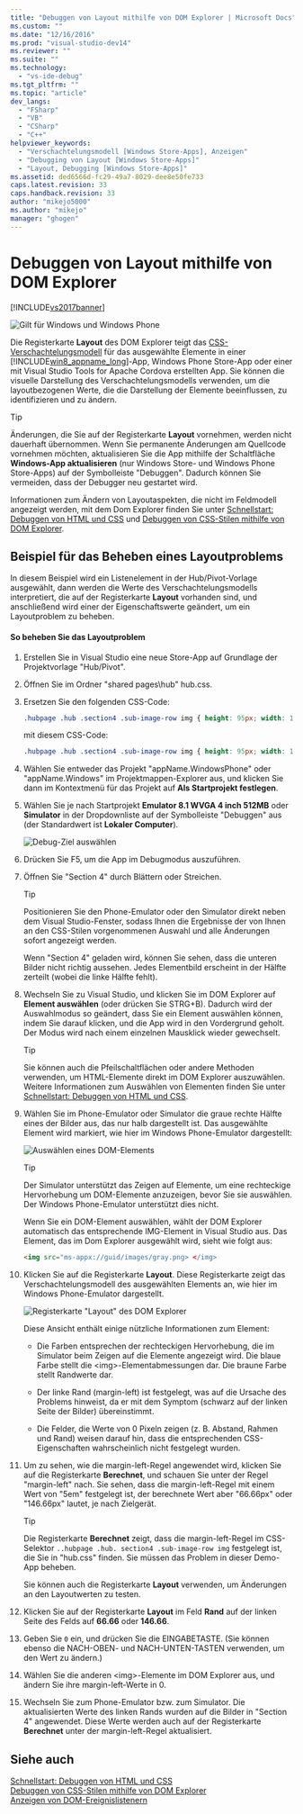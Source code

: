 ```yaml
---
title: "Debuggen von Layout mithilfe von DOM Explorer | Microsoft Docs"
ms.custom: ""
ms.date: "12/16/2016"
ms.prod: "visual-studio-dev14"
ms.reviewer: ""
ms.suite: ""
ms.technology: 
  - "vs-ide-debug"
ms.tgt_pltfrm: ""
ms.topic: "article"
dev_langs: 
  - "FSharp"
  - "VB"
  - "CSharp"
  - "C++"
helpviewer_keywords: 
  - "Verschachtelungsmodell [Windows Store-Apps], Anzeigen"
  - "Debugging von Layout [Windows Store-Apps]"
  - "Layout, Debugging [Windows Store-Apps]"
ms.assetid: ded6566d-fc29-49a7-8029-dee8e50fe733
caps.latest.revision: 33
caps.handback.revision: 33
author: "mikejo5000"
ms.author: "mikejo"
manager: "ghogen"
---
```

# Debuggen von Layout mithilfe von DOM Explorer
[!INCLUDE[vs2017banner](../code-quality/includes/vs2017banner.md)]

![Gilt für Windows und Windows Phone](../debugger/media/windows_and_phone_content.png "windows\_and\_phone\_content")  
  
 Die Registerkarte **Layout** des DOM Explorer teigt das [CSS\-Verschachtelungsmodell](http://go.microsoft.com/fwlink/?LinkID=238778) für das ausgewählte Elemente in einer [!INCLUDE[win8_appname_long](../debugger/includes/win8_appname_long_md.md)]\-App, Windows Phone Store\-App oder einer mit Visual Studio Tools for Apache Cordova erstellten App. Sie können die visuelle Darstellung des Verschachtelungsmodells verwenden, um die layoutbezogenen Werte, die die Darstellung der Elemente beeinflussen, zu identifizieren und zu ändern.  
  
> [!TIP]
>  Änderungen, die Sie auf der Registerkarte **Layout** vornehmen, werden nicht dauerhaft übernommen. Wenn Sie permanente Änderungen am Quellcode vornehmen möchten, aktualisieren Sie die App mithilfe der Schaltfläche **Windows\-App aktualisieren** \(nur Windows Store\- und Windows Phone Store\-Apps\) auf der Symbolleiste "Debuggen". Dadurch können Sie vermeiden, dass der Debugger neu gestartet wird.  
  
 Informationen zum Ändern von Layoutaspekten, die nicht im Feldmodell angezeigt werden, mit dem Dom Explorer finden Sie unter [Schnellstart: Debuggen von HTML und CSS](../debugger/quickstart-debug-html-and-css.md) und [Debuggen von CSS\-Stilen mithilfe von DOM Explorer](../debugger/debug-css-styles-using-dom-explorer.md).  
  
## Beispiel für das Beheben eines Layoutproblems  
 In diesem Beispiel wird ein Listenelement in der Hub\/Pivot\-Vorlage ausgewählt, dann werden die Werte des Verschachtelungsmodells interpretiert, die auf der Registerkarte **Layout** vorhanden sind, und anschließend wird einer der Eigenschaftswerte geändert, um ein Layoutproblem zu beheben.  
  
#### So beheben Sie das Layoutproblem  
  
1.  Erstellen Sie in Visual Studio eine neue Store\-App auf Grundlage der Projektvorlage "Hub\/Pivot".  
  
2.  Öffnen Sie im Ordner "shared pages\\hub" hub.css.  
  
3.  Ersetzen Sie den folgenden CSS\-Code:  
  
    ```css  
    .hubpage .hub .section4 .sub-image-row img { height: 95px; width: 130px; }  
    ```  
  
     mit diesem CSS\-Code:  
  
    ```css  
    .hubpage .hub .section4 .sub-image-row img { height: 95px; width: 130px; margin-left: 5em; }  
    ```  
  
4.  Wählen Sie entweder das Projekt "appName.WindowsPhone" oder "appName.Windows" im Projektmappen\-Explorer aus, und klicken Sie dann im Kontextmenü für das Projekt auf **Als Startprojekt festlegen**.  
  
5.  Wählen Sie je nach Startprojekt **Emulator 8.1 WVGA 4 inch 512MB** oder **Simulator** in der Dropdownliste auf der Symbolleiste "Debuggen" aus \(der Standardwert ist **Lokaler Computer**\).  
  
     ![Debug&#45;Ziel auswählen](../debugger/media/js_dom_debug_target_emu.png "JS\_DOM\_Debug\_Target\_Emu")  
  
6.  Drücken Sie F5, um die App im Debugmodus auszuführen.  
  
7.  Öffnen Sie "Section 4" durch Blättern oder Streichen.  
  
    > [!TIP]
    >  Positionieren Sie den Phone\-Emulator oder den Simulator direkt neben dem Visual Studio\-Fenster, sodass Ihnen die Ergebnisse der von Ihnen an den CSS\-Stilen vorgenommenen Auswahl und alle Änderungen sofort angezeigt werden.  
  
     Wenn "Section 4" geladen wird, können Sie sehen, dass die unteren Bilder nicht richtig aussehen. Jedes Elementbild erscheint in der Hälfte zerteilt \(wobei die linke Hälfte fehlt\).  
  
8.  Wechseln Sie zu Visual Studio, und klicken Sie im DOM Explorer auf **Element auswählen** \(oder drücken Sie STRG\+B\). Dadurch wird der Auswahlmodus so geändert, dass Sie ein Element auswählen können, indem Sie darauf klicken, und die App wird in den Vordergrund geholt. Der Modus wird nach einem einzelnen Mausklick wieder gewechselt.  
  
    > [!TIP]
    >  Sie können auch die Pfeilschaltflächen oder andere Methoden verwenden, um HTML\-Elemente direkt im DOM Explorer auszuwählen. Weitere Informationen zum Auswählen von Elementen finden Sie unter [Schnellstart: Debuggen von HTML und CSS](../debugger/quickstart-debug-html-and-css.md).  
  
9. Wählen Sie im Phone\-Emulator oder Simulator die graue rechte Hälfte eines der Bilder aus, das nur halb dargestellt ist. Das ausgewählte Element wird markiert, wie hier im Windows Phone\-Emulator dargestellt:  
  
     ![Auswählen eines DOM&#45;Elements](../debugger/media/js_css_layout_select.png "JS\_CSS\_Layout\_Select")  
  
    > [!TIP]
    >  Der Simulator unterstützt das Zeigen auf Elemente, um eine rechteckige Hervorhebung um DOM\-Elemente anzuzeigen, bevor Sie sie auswählen. Der Windows Phone\-Emulator unterstützt dies nicht.  
  
     Wenn Sie ein DOM\-Element auswählen, wählt der DOM Explorer automatisch das entsprechende IMG\-Element in Visual Studio aus. Das Element, das im Dom Explorer ausgewählt wird, sieht wie folgt aus:  
  
    ```html  
    <img src="ms-appx://guid/images/gray.png> </img>  
    ```  
  
10. Klicken Sie auf die Registerkarte **Layout**. Diese Registerkarte zeigt das Verschachtelungsmodell des ausgewählten Elements an, wie hier im Windows Phone\-Emulator dargestellt.  
  
     ![Registerkarte "Layout" des DOM Explorer](../debugger/media/js_css_layout.png "JS\_CSS\_Layout")  
  
     Diese Ansicht enthält einige nützliche Informationen zum Element:  
  
    -   Die Farben entsprechen der rechteckigen Hervorhebung, die im Simulator beim Zeigen auf die Elemente angezeigt wird. Die blaue Farbe stellt die \<img\>\-Elementabmessungen dar. Die braune Farbe stellt Randwerte dar.  
  
    -   Der linke Rand \(margin\-left\) ist festgelegt, was auf die Ursache des Problems hinweist, da er mit dem Symptom \(schwarz auf der linken Seite der Bilder\) übereinstimmt.  
  
    -   Die Felder, die Werte von 0 Pixeln zeigen \(z. B. Abstand, Rahmen und Rand\) weisen darauf hin, dass die entsprechenden CSS\-Eigenschaften wahrscheinlich nicht festgelegt wurden.  
  
11. Um zu sehen, wie die margin\-left\-Regel angewendet wird, klicken Sie auf die Registerkarte **Berechnet**, und schauen Sie unter der Regel "margin\-left" nach. Sie sehen, dass die margin\-left\-Regel mit einem Wert von "5em" festgelegt ist, der berechnete Wert aber "66.66px" oder "146.66px" lautet, je nach Zielgerät.  
  
    > [!TIP]
    >  Die Registerkarte **Berechnet** zeigt, dass die margin\-left\-Regel im CSS\-Selektor `..hubpage .hub. section4 .sub-image-row img` festgelegt ist, die Sie in "hub.css" finden. Sie müssen das Problem in dieser Demo\-App beheben.  
  
     Sie können auch die Registerkarte **Layout** verwenden, um Änderungen an den Layoutwerten zu testen.  
  
12. Klicken Sie auf der Registerkarte **Layout** im Feld **Rand** auf der linken Seite des Felds auf **66.66** oder **146.66**.  
  
13. Geben Sie `0` ein, und drücken Sie die EINGABETASTE. \(Sie können ebenso die NACH\-OBEN\- und NACH\-UNTEN\-TASTEN verwenden, um den Wert zu ändern.\)  
  
14. Wählen Sie die anderen \<img\>\-Elemente im DOM Explorer aus, und ändern Sie ihre margin\-left\-Werte in 0.  
  
15. Wechseln Sie zum Phone\-Emulator bzw. zum Simulator. Die aktualisierten Werte des linken Rands wurden auf die Bilder in "Section 4" angewendet. Diese Werte werden auch auf der Registerkarte **Berechnet** unter der margin\-left\-Regel aktualisiert.  
  
## Siehe auch  
 [Schnellstart: Debuggen von HTML und CSS](../debugger/quickstart-debug-html-and-css.md)   
 [Debuggen von CSS\-Stilen mithilfe von DOM Explorer](../debugger/debug-css-styles-using-dom-explorer.md)   
 [Anzeigen von DOM\-Ereignislistenern](../debugger/view-dom-event-listeners.md)